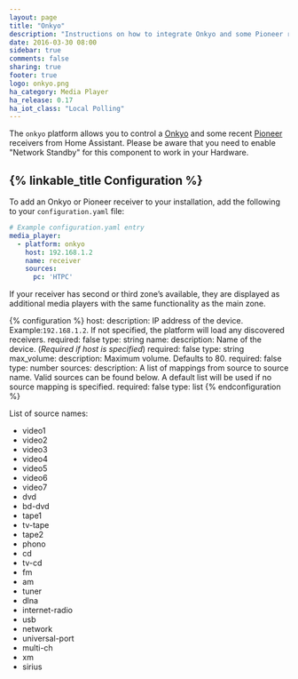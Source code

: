 ```yaml
---
layout: page
title: "Onkyo"
description: "Instructions on how to integrate Onkyo and some Pioneer receivers into Home Assistant."
date: 2016-03-30 08:00
sidebar: true
comments: false
sharing: true
footer: true
logo: onkyo.png
ha_category: Media Player
ha_release: 0.17
ha_iot_class: "Local Polling"
---
```



The `onkyo` platform allows you to control a [Onkyo](http://www.onkyo.com/) and some recent [Pioneer](http://www.pioneerelectronics.com) receivers from Home Assistant. Please be aware that you need to enable "Network Standby" for this component to work in your Hardware.

## {% linkable_title Configuration %}

To add an Onkyo or Pioneer receiver to your installation, add the following to your `configuration.yaml` file:

```yaml
# Example configuration.yaml entry
media_player:
  - platform: onkyo
    host: 192.168.1.2
    name: receiver
    sources:
      pc: 'HTPC'
```

 If your receiver has second or third zone’s available, they are displayed as additional media players with the same functionality as the main zone.

{% configuration %}
host:
  description: IP address of the device. Example:`192.168.1.2`. If not specified, the platform will load any discovered receivers.
  required: false
  type: string
name:
  description: Name of the device. (*Required if host is specified*)
  required: false
  type: string
max_volume:
  description: Maximum volume. Defaults to 80.
  required: false
  type: number
sources:
  description: A list of mappings from source to source name. Valid sources can be found below. A default list will be used if no source mapping is specified.
  required: false
  type: list
{% endconfiguration %}

List of source names:

- video1
- video2
- video3
- video4
- video5
- video6
- video7
- dvd
- bd-dvd
- tape1
- tv-tape
- tape2
- phono
- cd
- tv-cd
- fm
- am
- tuner
- dlna
- internet-radio
- usb
- network
- universal-port
- multi-ch
- xm
- sirius
